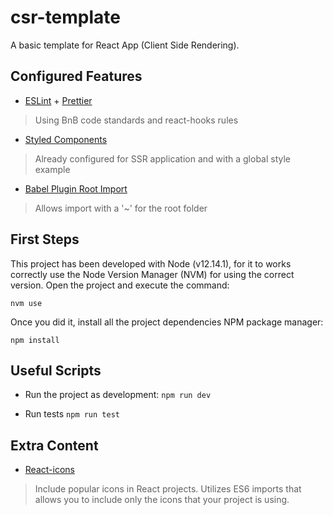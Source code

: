 # csr-template

A basic template for React App (Client Side Rendering).

## Configured Features

- [ESLint](https://eslint.org) + [Prettier](https://prettier.io)
> Using BnB code standards and react-hooks rules
- [Styled Components](https://styled-components.com/)
> Already configured for SSR application and with a global style example
- [Babel Plugin Root Import](https://www.npmjs.com/package/babel-plugin-root-import)
> Allows import with a '~' for the root folder

## First Steps

This project has been developed with Node (v12.14.1), for it to works correctly use the Node Version Manager (NVM) for using the correct version. Open the project and execute the command:

    nvm use
Once you did it, install all the project dependencies NPM package manager:

    npm install

## Useful Scripts

- Run the project as development:
`npm run dev`

- Run tests
`npm run test`

## Extra Content

- [React-icons](https://react-icons.netlify.com/#/)
> Include popular icons in React projects. Utilizes ES6 imports that allows you to include only the icons that your project is using.
